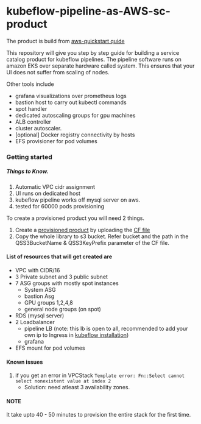 # kubeflow-pipeline-as-AWS-sc-product
The product is build from [aws-quickstart quide](https://github.com/aws-quickstart/quickstart-amazon-eks)

This repository will give you step by step guide for building a service catalog product for kubeflow pipelines.
The pipeline software runs on amazon EKS over separate hardware called system. This ensures that your UI does not suffer from scaling of nodes.

Other tools include
- grafana visualizations over prometheus logs
- bastion host to carry out kubectl commands
- spot handler
- dedicated autoscaling groups for gpu machines
- ALB controller
- cluster autoscaler.
- [optional] Docker registry connectivity by hosts
- EFS provisioner for pod volumes




### Getting started

##### Things to Know.
1. Automatic VPC cidr assignment
2. UI runs on dedicated host
3. kubeflow pipeline works off mysql server on aws.
4. tested for 60000 pods provisioning



To create a provisioned product you will need 2 things.

1. Create a [provisioned product](https://docs.aws.amazon.com/servicecatalog/latest/adminguide/getstarted-product.html) by uploading the [CF file](templates/astro-kf-product.yaml) 
2. Copy the whole library to s3 bucket. Refer bucket and the path in the QSS3BucketName & QSS3KeyPrefix parameter of the CF file.

#### List of resources that will get created are

- VPC with CIDR/16
- 3 Private subnet and 3 public subnet
- 7 ASG groups with mostly spot instances
   * System ASG
   * bastion Asg
   * GPU groups 1,2,4,8
   * general node groups (on spot)
- RDS (mysql server)
- 2 Loadbalancer
   * pipeline LB (note: this lb is open to all, recommended to add your own ip to Ingress in [kubeflow installation](templates/astro-install-kubeflow.yaml))
   * grafana
- EFS mount for pod volumes


#### Known issues

1. if you get an error in VPCStack `Template error: Fn::Select cannot select nonexistent value at index 2`
   - Solution: need atleast 3 availability zones.
   

#### NOTE

It take upto 40 - 50 minutes to provision the entire stack for the first time.
   
   
